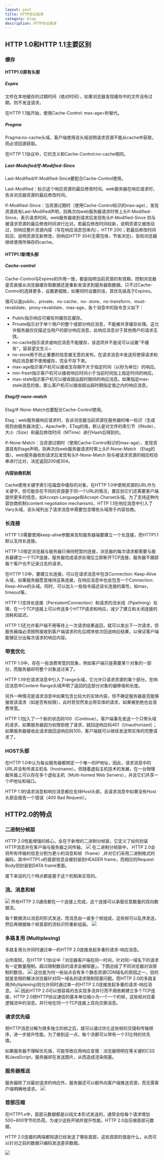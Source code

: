 ```yaml
---
layout: post
title: HTTP协议版本
category: blog
description: HTTP协议版本
---
```


## HTTP 1.0和HTTP 1.1主要区别
### 缓存
#### HTTP1.0原有头部
##### Expire
文件在本地缓存的过期时间（绝对时间），如果浏览器发现缓存中的文件没有过期，则不发送请求。

在HTTP 1.1版开始，使用Cache-Control: max-age=秒替代。

##### Progma
Pragma:no-cache头域，客户端使用该头域说明请求资源不能从cache中获取，而必须回源获取。

在HTTP 1.1协议中，它的含义和Cache-Control:no-cache相同。

##### Last-Modefied/If-Modified-Since
Last-Modified/If-Modified-Since要配合Cache-Control使用。

Last-Modified：标示这个响应资源的最后修改时间。web服务器在响应请求时，告诉浏览器资源的最后修改时间。

If-Modified-Since：当资源过期时（使用Cache-Control标识的max-age），发现资源具有Last-Modified声明，则再次向web服务器请求时带上头If-Modified-Since，表示请求时间。web服务器收到请求后发现有头If-Modified-Since 则与被请求资源的最后修改时间进行比对。若最后修改时间较新，说明资源又被改动过，则响应整片资源内容（写在响应消息包体内），HTTP 200；若最后修改时间较旧，说明资源无新修改，则响应HTTP 304(无需包体，节省浏览)，告知浏览器继续使用所保存的cache。

#### HTTP1.1新增头部
##### Cache-control
Cache-Control与Expires的作用一致，都是指明当前资源的有效期，控制浏览器是否直接从浏览器缓存取数据还是重新发请求到服务器取数据。只不过Cache-Control的选择更多，设置更细致，如果同时设置的话，其优先级高于Expires。

值可以是public、private、no-cache、no- store、no-transform、must-revalidate、proxy-revalidate、max-age，各个消息中的指令含义如下：

- Public指示响应可被任何缓存区缓存。
- Private指示对于单个用户的整个或部分响应消息，不能被共享缓存处理。这允许服务器仅仅描述当用户的部分响应消息，此响应消息对于其他用户的请求无效。
- no-cache指示请求或响应消息不能缓存，该选项并不是说可以设置”不缓存“，容易望文生义~
- no-store用于防止重要的信息被无意的发布。在请求消息中发送将使得请求和响应消息都不使用缓存，完全不存下來。
- max-age指示客户机可以接收生存期不大于指定时间（以秒为单位）的响应。
- min-fresh指示客户机可以接收响应时间小于当前时间加上指定时间的响应。
- max-stale指示客户机可以接收超出超时期间的响应消息。如果指定max-stale消息的值，那么客户机可以接收超出超时期指定值之内的响应消息。

##### Etag/If-none-match
Etag/If-None-Match也要配合Cache-Control使用。

Etag：web服务器响应请求时，告诉浏览器当前资源在服务器的唯一标识（生成规则由服务器决定）。Apache中，ETag的值，默认是对文件的索引节（INode），大小（Size）和最后修改时间（MTime）进行Hash后得到的。

If-None-Match：当资源过期时（使用Cache-Control标识的max-age），发现资源具有Etage声明，则再次向web服务器请求时带上头If-None-Match （Etag的值）。web服务器收到请求后发现有头If-None-Match 则与被请求资源的相应校验串进行比对，决定返回200或304。

#### 内容协商机制

Cache使用关键字索引在磁盘中缓存的对象，在HTTP 1.0中使用资源的URL作为关键字。但可能存在不同的资源基于同一个URL的情况，要区别它们还需要客户端提供更多的信息，如Accept-Language和Accept-Charset头域。为了支持这种内容协商机制(content negotiation mechanism)，HTTP 1.1在响应消息中引入了Vary头域，该头域列出了请求消息中需要包含哪些头域用于内容协商。

### 长连接
HTTP 1.0需要使用keep-alive参数来告知服务器端要建立一个长连接，而HTTP1.1默认支持长连接。

HTTP 1.0规定浏览器与服务器只保持短暂的连接，浏览器的每次请求都需要与服务器建立一个TCP连接，服务器完成请求处理后立即断开TCP连接，服务器不跟踪每个客户也不记录过去的请求。

在HTTP 1.0中，要建立长连接，可以在请求消息中包含Connection: Keep-Alive头域，如果服务器愿意维持这条连接，在响应消息中也会包含一个Connection: Keep-Alive的头域。同时，可以加入一些指令描述该长连接的属性，如max，timeout等。

HTTP 1.1支持长连接（PersistentConnection）和请求的流水线（Pipelining）处理，在一个TCP连接上可以传送多个HTTP请求和响应，减少了建立和关闭连接的消耗和延迟。

HTTP 1.1还允许客户端不用等待上一次请求结果返回，就可以发出下一次请求，但服务器端必须按照接收到客户端请求的先后顺序依次回送响应结果，以保证客户端能够区分出每次请求的响应内容。

### 带宽优化
HTTP 1.0中，存在一些浪费带宽的现象，例如客户端只是需要某个对象的一部分，而服务器却将整个对象送过来了。

HTTP 1.1中在请求消息中引入了range头域，它允许只请求资源的某个部分。在响应消息中Content-Range头域声明了返回的这部分对象的偏移值和长度。

另外一种情况是请求消息中如果包含比较大的实体内容，但不确定服务器是否能够接收该请求（如是否有权限），此时若贸然发出带实体的请求，如果被拒绝也会浪费带宽。

HTTP 1.1加入了一个新的状态码100（Continue）。客户端事先发送一个只带头域的请求，如果服务器因为权限拒绝了请求，就回送响应码401（Unauthorized）；如果服务器接收此请求就回送响应码100，客户端就可以继续发送带实体的完整请求了。

### HOST头部
在HTTP 1.0中认为每台服务器都绑定一个唯一的IP地址，因此，请求消息中的URL并没有传递主机名（hostname）。但随着虚拟主机技术的发展，在一台物理服务器上可以存在多个虚拟主机（Multi-homed Web Servers），并且它们共享一个IP地址和端口。

HTTP 1.1的请求消息和响应消息都应支持Host头部，且请求消息中如果没有Host头部会报告一个错误（400 Bad Request）。

## HTTP2.0的特点
### 二进制分帧层
HTTP 2.0性能增强的核心，全在于新增的二进制分帧层，它定义了如何封装HTTP消息并在客户端与服务器之间传输。
![](/images/posts/2017-07-06-HTTP协议版本/http_1.jpg)
在二进制分帧层中， HTTP 2.0会将所有传输的信息分割为更小的消息和帧（frame）,并对它们采用二进制格式的编码，其中HTTP1.x的首部信息会被封装到HEADER frame，而相应的Request Body则封装到DATA frame里面。

接下来说的几个特点都是基于这个机制来实现的。

### 流、消息和帧
![](/images/posts/2017-07-06-HTTP协议版本/http_2.jpg)
所有HTTP 2.0通信都在一个连接上完成，这个连接可以承载任意数量的双向数据流。

每个数据流以消息的形式发送，而消息由一或多个帧组成，这些帧可以乱序发送，然后再根据每个帧首部的流标识符重新组装。
![](/images/posts/2017-07-06-HTTP协议版本/http_3.jpg)

### 多路复用 (Multiplexing)
多路复用允许同时通过单一的HTTP 2.0连接发起多重的请求-响应消息。

众所周知，在HTTP 1.1协议中「浏览器客户端在同一时间，针对同一域名下的请求有一定数量限制。超过限制数目的请求会被阻塞」，下图总结了不同浏览器对该限制的数目。
![](/images/posts/2017-07-06-HTTP协议版本/http_4.png)
这也是为何一些站点会有多个静态资源CDN域名的原因之一，目的就是变相的解决浏览器针对同一域名的请求限制阻塞问题。而HTTP 2.0的多路复用(Multiplexing)则允许同时通过单一的HTTP 2.0连接发起多重的请求-响应消息。
![](/images/posts/2017-07-06-HTTP协议版本/http_5.png)
因此HTTP 2.0可以很容易的去实现多流并行而不用依赖建立多个TCP连接，HTTP 2.0把HTTP协议通信的基本单位缩小为一个一个的帧，这些帧对应着逻辑流中的消息。并行地在同一个TCP连接上双向交换消息。

### 请求优先级
把HTTP消息分解为很多独立的帧之后，就可以通过优化这些帧的交错和传输顺序，进一步提升性能。为了做到这一点，每个流都可以带有一个31比特的优先值。

如果服务器不理睬优先值，可能导致应用响应变慢：浏览器明明在等关键的CSS和JavaScript，服务器却在发送图片，从而造成渲染阻塞。

### 服务器推送
服务器除了对最初请求的响应外，服务器还可以额外向客户端推送资源，而无需客户端明确地请求。
![](/images/posts/2017-07-06-HTTP协议版本/http_6.jpg)

### 首部压缩
在HTTP1.x中，首部元数据都是以纯文本形式发送的，通常会给每个请求增加500~800字节的负荷。为减少这些开销并提升性能，HTTP 2.0会压缩首部元数据。

HTTP 2.0连接的两端都知道已经发送了哪些首部，这些首部的值是什么，从而可以针对之前的数据只编码发送差异数据。

![](/images/posts/2017-07-06-HTTP协议版本/http_7.jpg)